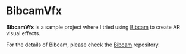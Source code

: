 BibcamVfx
=========

**BibcamVfx** is a sample project where I tried using [Bibcam] to create AR
visual effects.

[Bibcam]: https://github.com/keijiro/Bibcam

For the details of Bibcam, please check the [Bibcam] repository.
